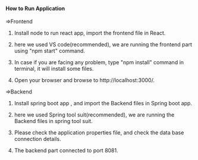 #### How to Run Application ####

=>Frontend
1. Install node to run react app, import the frontend file in React.

2. here we used VS code(recommended), we are running the frontend part using "npm start" command.

4. In case if you are facing any problem, type "npm install" command in terminal, it will install some files.

4. Open your browser and browse to http://localhost:3000/.

=>Backend
1. Install spring boot app , and import the Backend files in Spring boot app.

2. here we used Spring tool suit(recommended), we are running the Backend files in spring tool suit.

3. Please check the application properties file, and check the data base connection details.

4. The backend part connected to port 8081.
